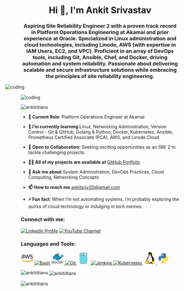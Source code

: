 <h1 align="center">Hi 👋, I'm Ankit Srivastav</h1>
<h3 align="center">Aspiring Site Reliability Engineer 2 with a proven track record in Platform Operations Engineering at Akamai and prior experience at Oracle. Specialized in Linux administration and cloud technologies, including Linode, AWS (with expertise in IAM Users, EC2, and VPC). Proficient in an array of DevOps tools, including Git, Ansible, Chef, and Docker, driving automation and system reliability. Passionate about delivering scalable and secure infrastructure solutions while embracing the principles of site reliability engineering.</h3>


<img align="right" alt="coding" width="550" 
     src="https://user-images.githubusercontent.com/55389276/140866485-8fb1c876-9a8f-4d6a-98dc-08c4981eaf70.gif" 
     style="margin-right: 50px;" />
<br>



<img align="center" alt="coding" width="400" src="https://miro.medium.com/v2/resize:fit:1400/1*DluPjzT_eTUFdzHCI7JBZA.gif">
<p align="left"> <img src="https://komarev.com/ghpvc/?username=ankitiitians&label=Profile%20views&color=0e75b6&style=flat" alt="ankitiitians" /> </p>


- **💼 Current Role**: Platform Operations Engineer at Akamai

- **🌱 I’m currently learning**:Linux, Networking Administration, Version Control - Git & GitHub, Golang & Python, Docker, Kubernetes, Ansible, Prometheus Certified Associate (PCA), AWS, and Linode Cloud

- **🤝 Open to Collaboration:** Seeking exciting opportunities as an SRE 2 to tackle challenging projects.

- **👨‍💻 All of my projects are available at** [GitHub Portfolio](https://github.com/ankitiitians)

- **💬 Ask me about** System Administration, DevOps Practices, Cloud Computing, Networking Concepts

- **📫 How to reach me** ankitsriv20@gmail.com

- **⚡ Fun fact**: When I’m not automating systems, I’m probably exploring the quirks of cloud technology or indulging in tech memes.

<h3 align="left">Connect with me:</h3>
<p align="left">
<a href="https://linkedin.com/in/ankitsrivas/" target="blank"><img align="center" src="https://raw.githubusercontent.com/rahuldkjain/github-profile-readme-generator/master/src/images/icons/Social/linked-in-alt.svg" alt="LinkedIn Profile" height="30" width="40" /></a>
<a href="https://www.youtube.com/@sudo-thinkit" target="blank"><img align="center" src="https://raw.githubusercontent.com/rahuldkjain/github-profile-readme-generator/master/src/images/icons/Social/youtube.svg" alt="YouTube Channel" height="30" width="40" /></a>
</p>

<h3 align="left">Languages and Tools:</h3>
<p align="left"> 
<a href="https://aws.amazon.com" target="_blank" rel="noreferrer"> <img src="https://raw.githubusercontent.com/devicons/devicon/master/icons/amazonwebservices/amazonwebservices-original-wordmark.svg" alt="AWS" width="40" height="40"/> </a> 
<a href="https://www.gnu.org/software/bash/" target="_blank" rel="noreferrer"> <img src="https://www.vectorlogo.zone/logos/gnu_bash/gnu_bash-icon.svg" alt="Bash" width="40" height="40"/> </a> 
<a href="https://www.docker.com/" target="_blank" rel="noreferrer"> <img src="https://raw.githubusercontent.com/devicons/devicon/master/icons/docker/docker-original-wordmark.svg" alt="Docker" width="40" height="40"/> </a> 
<a href="https://git-scm.com/" target="_blank" rel="noreferrer"> <img src="https://www.vectorlogo.zone/logos/git-scm/git-scm-icon.svg" alt="Git" width="40" height="40"/> </a> 
<a href="https://golang.org" target="_blank" rel="noreferrer"> <img src="https://raw.githubusercontent.com/devicons/devicon/master/icons/go/go-original.svg" alt="GoLang" width="40" height="40"/> </a> 
<a href="https://www.jenkins.io" target="_blank" rel="noreferrer"> <img src="https://www.vectorlogo.zone/logos/jenkins/jenkins-icon.svg" alt="Jenkins" width="40" height="40"/> </a> 
<a href="https://kubernetes.io" target="_blank" rel="noreferrer"> <img src="https://www.vectorlogo.zone/logos/kubernetes/kubernetes-icon.svg" alt="Kubernetes" width="40" height="40"/> </a> 
<a href="https://www.linux.org/" target="_blank" rel="noreferrer"> <img src="https://raw.githubusercontent.com/devicons/devicon/master/icons/linux/linux-original.svg" alt="Linux" width="40" height="40"/> </a> 
<a href="https://www.python.org" target="_blank" rel="noreferrer"> <img src="https://raw.githubusercontent.com/devicons/devicon/master/icons/python/python-original.svg" alt="Python" width="40" height="40"/> </a> 
</p>

<p><img align="left" src="https://github-readme-stats.vercel.app/api/top-langs?username=ankitiitians&show_icons=true&locale=en&layout=compact" alt="ankitiitians" /></p>

<p>&nbsp;<img align="center" src="https://github-readme-stats.vercel.app/api?username=ankitiitians&show_icons=true&locale=en" alt="ankitiitians" /></p>

<p><img align="center" src="https://github-readme-streak-stats.herokuapp.com/?user=ankitiitians&" alt="ankitiitians" /></p>
